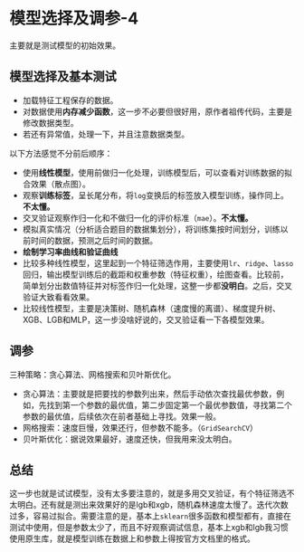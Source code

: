 # 模型选择及调参-4

主要就是测试模型的初始效果。

## 模型选择及基本测试

* 加载特征工程保存的数据。
* 对数据使用**内存减少函数**，这一步不必要但很好用，原作者祖传代码，主要是修改数据类型。
* 若还有异常值，处理一下，并且注意数据类型。

以下方法感觉不分前后顺序：

* 使用**线性模型**，使用前做归一化处理，训练模型后，可以查看对训练数据的拟合效果（散点图）。
* 观察**训练标签**，呈长尾分布，将`log`变换后的标签放入模型训练，操作同上。**不太懂。**
* 交叉验证观察作归一化和不做归一化的评价标准（`mae`）。**不太懂。**
* 模拟真实情况（分析适合题目的数据集划分），将训练集按时间划分，训练以前时间的数据，预测之后时间的数据。
* **绘制学习率曲线和验证曲线**
* 比较多种线性模型，这里起到一个特征筛选作用，主要使用`lr`、`ridge`、`lasso`回归，输出模型训练后的截距和权重参数（特征权重），绘图查看。比较前，简单划分出数值特征并对标签作归一化处理，这整一步都**没明白**。之后，交叉验证大致看看效果。
* 比较线性模型，主要是决策树、随机森林（速度慢的离谱）、梯度提升树、XGB、LGB和MLP，这一步没啥好说的，交叉验证看一下各模型效果。

## 调参

三种策略：贪心算法、网格搜索和贝叶斯优化。

* 贪心算法：主要就是把要找的参数列出来，然后手动依次查找最优参数，例如，先找到第一个参数的最优值，第二步固定第一个最优参数值，寻找第二个参数的最优值，后续依次在前者基础上寻找。效果一般。
* 网格搜索：速度巨慢，效果还行，但参数不能多。（`GridSearchCV`）
* 贝叶斯优化：据说效果最好，速度还快，但我用来没太明白。

## 总结

这一步也就是试试模型，没有太多要注意的，就是多用交叉验证，有个特征筛选不太明白。还有就是测出来效果好的是lgb和xgb，随机森林速度太慢了。迭代次数过多，容易过拟合。需要注意的是，基本上`sklearn`很多函数和模型都有，直接在测试中使用，但是参数太少了，而且不好观察调试信息，基本上xgb和lgb我习惯使用原生库，就是模型训练在数据上和参数上得按官方文档里的格式。